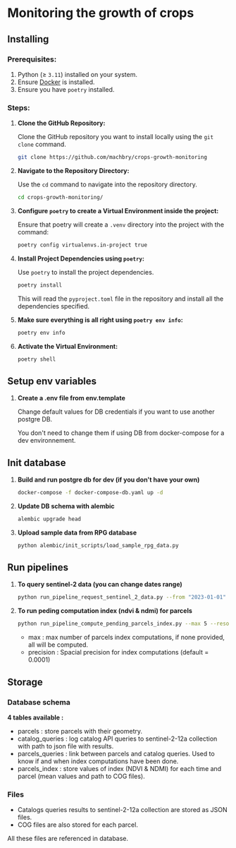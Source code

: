 # Monitoring the growth of crops

## Installing

### Prerequisites:

1. Python (≥ `3.11`) installed on your system.
2. Ensure [Docker](https://docs.docker.com/get-docker/) is installed.
3. Ensure you have `poetry` installed.

### Steps:

1. **Clone the GitHub Repository:**

   Clone the GitHub repository you want to install locally using the `git clone` command.

   ```bash
   git clone https://github.com/machbry/crops-growth-monitoring
   ```

2. **Navigate to the Repository Directory:**

   Use the `cd` command to navigate into the repository directory.

   ```bash
   cd crops-growth-monitoring/
   ```

3. **Configure `poetry` to create a Virtual Environment inside the project:**

   Ensure that poetry will create a `.venv` directory into the project with the command:

   ```bash
   poetry config virtualenvs.in-project true
   ```

4. **Install Project Dependencies using `poetry`:**

   Use `poetry` to install the project dependencies.

   ```bash
   poetry install
   ```

   This will read the `pyproject.toml` file in the repository and install all the dependencies specified.

5. **Make sure everything is all right using `poetry env info`:**

   ```bash
   poetry env info
   ```

6. **Activate the Virtual Environment:**

   ```bash
   poetry shell
   ```

## Setup env variables
1. **Create a .env file from env.template**

   Change default values for DB credentials if you want to use another postgre DB.

   You don't need to change them if using DB from docker-compose for a dev environnement.

## Init database

1. **Build and run postgre db for dev (if you don't have your own)**

   ```bash
   docker-compose -f docker-compose-db.yaml up -d
   ```
   
2. **Update DB schema with alembic**

   ```bash
   alembic upgrade head
   ```

3. **Upload sample data from RPG database**
   
   ```bash
   python alembic/init_scripts/load_sample_rpg_data.py
   ```

## Run pipelines
1. **To query sentinel-2 data (you can change dates range)**

   ```bash
   python run_pipeline_request_sentinel_2_data.py --from "2023-01-01" --to "2023-12-31"
   ```
   
2. **To run peding computation index (ndvi & ndmi) for parcels**

   ```bash
   python run_pipeline_compute_pending_parcels_index.py --max 5 --resolution 0.0001
   ```
   - max : max number of parcels index computations, if none provided, all will be computed.
   - precision : Spacial precision for index computations (default = 0.0001)

## Storage

### Database schema

**4 tables available :**
- parcels : store parcels with their geometry.
- catalog_queries : log catalog API queries to sentinel-2-12a collection with path to json file with results.
- parcels_queries : link between parcels and catalog queries. Used to know if and when index computations have been done.
- parcels_index : store values of index (NDVI & NDMI) for each time and parcel (mean values and path to COG files).

### Files

- Catalogs queries results to sentinel-2-12a collection are stored as JSON files.
- COG files are also stored for each parcel.
 
All these files are referenced in database.
